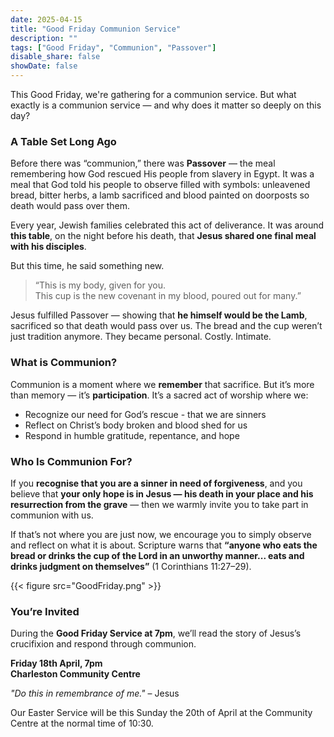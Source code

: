 ```yaml
---
date: 2025-04-15
title: "Good Friday Communion Service"
description: ""
tags: ["Good Friday", "Communion", "Passover"]
disable_share: false
showDate: false
---
```


<p>This Good Friday, we're gathering for a communion service. But what exactly is a communion service — and why does it matter so deeply on this day?</p>

### A Table Set Long Ago

Before there was “communion,” there was **Passover** — the meal remembering how God rescued His people from slavery in Egypt. It was a meal that God told his people to observe filled with symbols: unleavened bread, bitter herbs, a lamb sacrificed and blood painted on doorposts so death would pass over them.

Every year, Jewish families celebrated this act of deliverance. It was around **this table**, on the night before his death, that **Jesus shared one final meal with his disciples**.

But this time, he said something new.

> “This is my body, given for you.  
> This cup is the new covenant in my blood, poured out for many.”

Jesus fulfilled Passover — showing that **he himself would be the Lamb**, sacrificed so that death would pass over us. The bread and the cup weren’t just tradition anymore. They became personal. Costly. Intimate.

### What is Communion?

Communion is a moment where we **remember** that sacrifice. But it’s more than memory — it’s **participation**. It’s a sacred act of worship where we:

- Recognize our need for God’s rescue - that we are sinners
- Reflect on Christ’s body broken and blood shed for us    
- Respond in humble gratitude, repentance, and hope  

### Who Is Communion For?

If you **recognise that you are a sinner in need of forgiveness**, and you believe that **your only hope is in Jesus — his death in your place and his resurrection from the grave** — then we warmly invite you to take part in communion with us.

If that’s not where you are just now, we encourage you to simply observe and reflect on what it is about. Scripture warns that **“anyone who eats the bread or drinks the cup of the Lord in an unworthy manner... eats and drinks judgment on themselves”** (1 Corinthians 11:27–29).

{{< figure src="GoodFriday.png" >}}

### You’re Invited

During the **Good Friday Service at 7pm**, we’ll read the story of Jesus’s crucifixion and respond through communion.

**Friday 18th April, 7pm**  
**Charleston Community Centre**

_"Do this in remembrance of me."_ – Jesus

Our Easter Service will be this Sunday the 20th of April at the Community Centre at the normal time of 10:30.
